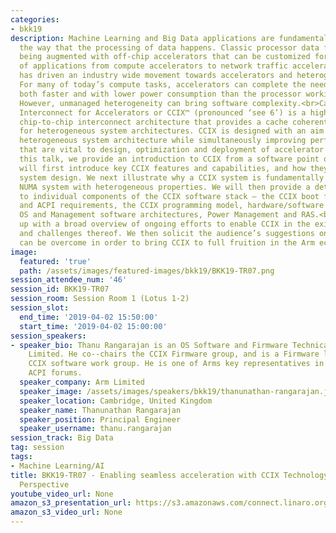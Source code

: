```yaml
---
categories:
- bkk19
description: Machine Learning and Big Data applications are fundamentally changing
  the way that the processing of data happens. Classic processor data flows are now
  being augmented with off-chip accelerators that can be customized for specific types
  of applications from compute accelerators to network traffic acceleration. This
  has driven an industry wide movement towards accelerators and heterogeneous compute.
  For many of today’s compute tasks, accelerators can complete the needed functionality
  both faster and with lower power consumption than the processor working on its own.
  However, unmanaged heterogeneity can bring software complexity.<br>Cache Coherent
  Interconnect for Accelerators or CCIX™ (pronounced ‘see 6’) is a high-performance,
  chip-to-chip interconnect architecture that provides a cache coherent framework
  for heterogeneous system architectures. CCIX is designed with an aim to simplify
  heterogeneous system architecture while simultaneously improving performance – factors
  that are vital to design, optimization and deployment of accelerator based systems.<br><br>In
  this talk, we provide an introduction to CCIX from a software point of view. We
  will first introduce key CCIX features and capabilities, and how they benefit heterogeneous
  system design. We next illustrate why a CCIX system is fundamentally viewed as a
  NUMA system with heterogeneous properties. We will then provide a detailed introduction
  to individual components of the CCIX software stack – the CCIX boot firmware, UEFI
  and ACPI requirements, the CCIX programming model, hardware/software interfaces,
  OS and Management software architectures, Power Management and RAS.<br><br>We wrap
  up with a broad overview of ongoing efforts to enable CCIX in the existing ecosystems,
  and challenges thereof. We then solicit the audience’s suggestions on how these
  can be overcome in order to bring CCIX to full fruition in the Arm ecosystem.
image:
  featured: 'true'
  path: /assets/images/featured-images/bkk19/BKK19-TR07.png
session_attendee_num: '46'
session_id: BKK19-TR07
session_room: Session Room 1 (Lotus 1-2)
session_slot:
  end_time: '2019-04-02 15:50:00'
  start_time: '2019-04-02 15:00:00'
session_speakers:
- speaker_bio: Thanu Rangarajan is an OS Software and Firmware Technical Lead at Arm
    Limited. He co--chairs the CCIX Firmware group, and is a Firmware lead with the
    CCIX software work group. He is one of Arms key representatives in the UEFI and
    ACPI forums.
  speaker_company: Arm Limited
  speaker_image: /assets/images/speakers/bkk19/thanunathan-rangarajan.jpg
  speaker_location: Cambridge, United Kingdom
  speaker_name: Thanunathan Rangarajan
  speaker_position: Principal Engineer
  speaker_username: thanu.rangarajan
session_track: Big Data
tag: session
tags:
- Machine Learning/AI
title: BKK19-TR07 - Enabling seamless acceleration with CCIX Technology – a Software
  Perspective
youtube_video_url: None
amazon_s3_presentation_url: https://s3.amazonaws.com/connect.linaro.org/bkk19/presentations/bkk19-tr07.pdf
amazon_s3_video_url: None
---
```


